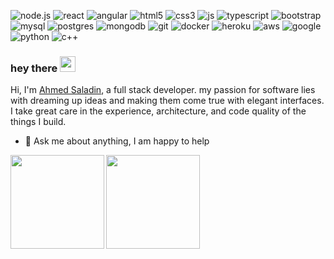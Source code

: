 ![node.js](https://img.shields.io/badge/Node.js-20232A?style=for-the-badge&logo=node.js&logoColor=3C823B)
![react](https://img.shields.io/badge/React-20232A?style=for-the-badge&logo=react&logoColor=1993EF)
![angular](https://img.shields.io/badge/Angular-20232A?style=for-the-badge&logo=angular&logoColor=C3002F)
![html5](https://img.shields.io/badge/HTML-20232A?style=for-the-badge&logo=html5&logoColor=DD4B25)
![css3](	https://img.shields.io/badge/CSS-20232A?&style=for-the-badge&logo=css3&logoColor=1993EF)
![js](https://img.shields.io/badge/JavaScript-20232A?style=for-the-badge&logo=javascript&logoColor=EDD718)
![typescript](https://img.shields.io/badge/TypeScript-20232A?style=for-the-badge&logo=typescript&logoColor=1993EF)
![bootstrap](https://img.shields.io/badge/Bootstrap-20232A?style=for-the-badge&logo=bootstrap&logoColor=7410F0)
![mysql](https://img.shields.io/badge/MySQL-20232A?style=for-the-badge&logo=mysql&logoColor=1993EF)
![postgres](https://img.shields.io/badge/PostgreSQL-20232A?style=for-the-badge&logo=postgresql&logoColor=1993EF)
![mongodb](https://img.shields.io/badge/MongoDB-20232A?style=for-the-badge&logo=mongodb&logoColor=108D4D)
![git](https://img.shields.io/badge/git-20232A?style=for-the-badge&logo=git&logoColor=EB4C27)
![docker](https://img.shields.io/badge/docker-20232A?style=for-the-badge&logo=docker&logoColor=1993EF)
![heroku](https://img.shields.io/badge/Heroku-20232A?style=for-the-badge&logo=heroku&logoColor=7410F0)
![aws](https://img.shields.io/badge/AWS-20232A?style=for-the-badge&logo=amazon-aws&logoColor=FF9900)
![google](https://img.shields.io/badge/Google_Cloud-20232A?style=for-the-badge&logo=google-cloud&logoColor=4285F4)
![python](https://img.shields.io/badge/Python-20232A?style=for-the-badge&logo=python&logoColor=1993EF)
![c++](https://img.shields.io/badge/C%2B%2B-20232A?style=for-the-badge&logo=c%2B%2B&logoColor=1993EF)
<!-- ![azure](https://img.shields.io/badge/Microsoft_Azure-20232A?style=for-the-badge&logo=microsoft-azure&logoColor=0085CF) -->


### hey there <img src="https://media.giphy.com/media/hvRJCLFzcasrR4ia7z/giphy.gif" width="25px">

Hi, I'm [Ahmed Saladin](https://www.linkedin.com/in/ahmedsaladin/), a full stack developer. my passion for software lies with dreaming up ideas and making them come true with elegant interfaces. I take great care in the experience, architecture, and code quality of the things I build.

- 💬 Ask me about anything, I am happy to help

<img align="left" height="150" src="https://github-readme-stats.vercel.app/api/top-langs/?username=ahmedsaladin&layout=compact"/>
<img height="150" src="https://github-readme-stats.vercel.app/api?username=ahmedsaladin&show_icons=true"/>












